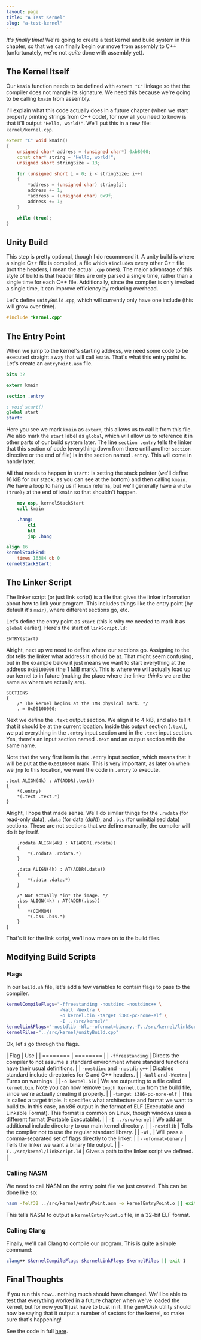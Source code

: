 ```yaml
---
layout: page
title: "A Test Kernel"
slug: "a-test-kernel"
---
```


*It's finally time!* We're going to create a test kernel and build system in this chapter, so that we can finally begin our move from assembly to C++ (unfortunately, we're not *quite* done with assembly yet).

## The Kernel Itself
Our `kmain` function needs to be defined with `extern "C"` linkage so that the compiler does not mangle its signature. We need this because we're going to be calling `kmain` from assembly.

I'll explain what this code actually does in a future chapter (when we start properly printing strings from C++ code), for now all you need to know is that it'll output `"Hello, world!"`. We'll put this in a new file: `kernel/kernel.cpp`.

```cpp
extern "C" void kmain()
{
	unsigned char* address = (unsigned char*) 0xb8000;
	const char* string = "Hello, world!";
	unsigned short stringSize = 13;

	for (unsigned short i = 0; i < stringSize; i++)
	{
		*address = (unsigned char) string[i];
		address += 1;
		*address = (unsigned char) 0x9f;
		address += 1;
	}

	while (true);
}
```

## Unity Build
This step is pretty optional, though I do recommend it. A unity build is where a single C++ file is compiled, a file which `#include`s every other C++ file (not the headers, I mean the actual `.cpp` ones). The major advantage of this style of build is that header files are only parsed a single time, rather than a single time for each C++ file. Additionally, since the compiler is only invoked a single time, it can improve efficiency by reducing overhead.

Let's define `unityBuild.cpp`, which will currently only have one include (this will grow over time).

```cpp
#include "kernel.cpp"
```

## The Entry Point
When we jump to the kernel's starting address, we need some code to be executed straight away that will call `kmain`. That's what this entry point is. Let's create an `entryPoint.asm` file.

```nasm
bits 32

extern kmain

section .entry

; void start()
global start
start:
```

Here you see we mark `kmain` as `extern`, this allows us to call it from this file. We also mark the `start` label as `global`, which will allow us to reference it in other parts of our build system later. The line `section .entry` tells the linker that this section of code (everything down from there until another `section` directive or the end of file) is in the section named `.entry`. This will come in handy later.

All that needs to happen in `start:` is setting the stack pointer (we'll define 16 kiB for our stack, as you can see at the bottom) and then calling `kmain`. We have a loop to hang us if `kmain` returns, but we'll generally have a `while (true);` at the end of `kmain` so that shouldn't happen.

```nasm
	mov esp, kernelStackStart
	call kmain

	.hang:
		cli
		hlt
		jmp .hang

align 16
kernelStackEnd:
	times 16384 db 0
kernelStackStart:
```

## The Linker Script
The linker script (or just link script) is a file that gives the linker information about how to link your program. This includes things like the entry point (by default it's `main`), where different sections go, etc.

Let's define the entry point as `start` (this is why we needed to mark it as `global` earlier). Here's the start of `linkScript.ld`:

```ld
ENTRY(start)
```

Alright, next up we need to define where our sections go. Assigning to the dot tells the linker what address it should be at. That might seem confusing, but in the example below it just means we want to start everything at the address `0x00100000` (the 1 MiB mark). This is where we will actually load up our kernel to in future (making the place where the linker *thinks* we are the same as where we actually are).

```ld
SECTIONS
{
	/* The kernel begins at the 1MB physical mark. */
	. = 0x00100000;
```

Next we define the `.text` output section. We align it to 4 kiB, and also tell it that it should be at the current location. Inside this output section (`.text`), we put everything in the `.entry` input section and in the `.text` input section. Yes, there's an input section named `.text` and an output section with the same name.

Note that the very first item is the `.entry` input section, which means that it will be put at the `0x00100000` mark. This is very important, as later on when we `jmp` to this location, we want the code in `.entry` to execute.

```ld
.text ALIGN(4k) : AT(ADDR(.text))
{
	*(.entry)
	*(.text .text.*)
}
```

Alright, I hope that made sense. We'll do similar things for the `.rodata` (for read-only data), `.data` (for data (*duh*)), and `.bss` (for uninitialised data) sections. These are not sections that we define manually, the compiler will do it by itself.

```ld
	.rodata ALIGN(4k) : AT(ADDR(.rodata))
	{
		*(.rodata .rodata.*)
	}

	.data ALIGN(4k) : AT(ADDR(.data))
	{
		*(.data .data.*)
	}

	/* Not actually *in* the image. */
	.bss ALIGN(4k) : AT(ADDR(.bss))
	{
		*(COMMON)
		*(.bss .bss.*)
	}
}
```

That's it for the link script, we'll now move on to the build files.

## Modifying Build Scripts
### Flags
In our `build.sh` file, let's add a few variables to contain flags to pass to the compiler. 

```bash
kernelCompileFlags="-ffreestanding -nostdinc -nostdinc++ \
					-Wall -Wextra \
					-o kernel.bin -target i386-pc-none-elf \
					-I ../src/kernel/"
kernelLinkFlags="-nostdlib -Wl,--oformat=binary,-T../src/kernel/linkScript.ld"
kernelFiles="../src/kernel/unityBuild.cpp"
```

Ok, let's go through the flags.

| Flag | Use |
| ======== | ======== |
| `-ffreestanding` | Directs the compiler to not assume a standard environment where standard functions have their usual definitions. |
| `-nostdinc` and `-nostdinc++` | Disables standard include directories for C and C++ headers. |
| `-Wall` and `-Wextra` | Turns on warnings. |
| `-o kernel.bin` | We are outputting to a file called `kernel.bin`. Note you can now remove `touch kernel.bin` from the build file, since we're actually creating it properly. |
| `-target i386-pc-none-elf` | This is called a target triple. It specifies what architecture and format we want to build to. In this case, an x86 output in the format of ELF (Executable and Linkable Format). This format is common on Linux, though windows uses a different format (Portable Executable). |
| `-I ../src/kernel` | We add an additional include directory to our main kernel directory. |
| `-nostdlib` | Tells the compiler not to use the regular standard library. |
| `-Wl,` | Will pass a comma-separated set of flags directly to the linker. |
| `--oformat=binary` | Tells the linker we want a binary file output. |
| `-T../src/kernel/linkScript.ld` | Gives a path to the linker script we defined. |


### Calling NASM
We need to call NASM on the entry point file we just created. This can be done like so:

```bash
nasm -felf32 ../src/kernel/entryPoint.asm -o kernelEntryPoint.o || exit 1
```

This tells NASM to output a `kernelEntryPoint.o` file, in a 32-bit ELF format.

### Calling Clang
Finally, we'll call Clang to compile our program. This is quite a simple command:

```bash
clang++ $kernelCompileFlags $kernelLinkFlags $kernelFiles || exit 1
```

## Final Thoughts
If you run this now... nothing much should have changed. We'll be able to test that everything worked in a future chapter when we've loaded the kernel, but for now you'll just have to trust in it. The genVDisk utility should now be saying that it output a number of sectors for the kernel, so make sure that's happening!

See the code in full [here](https://github.com/FancyKillerPanda/OS-Tutorial/tree/611261d26187867eabdb9b3328231a83ad111fa8).
